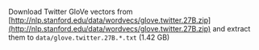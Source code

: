 Download Twitter GloVe vectors from [http://nlp.stanford.edu/data/wordvecs/glove.twitter.27B.zip](http://nlp.stanford.edu/data/wordvecs/glove.twitter.27B.zip) and extract them to `data/glove.twitter.27B.*.txt` (1.42 GB)

